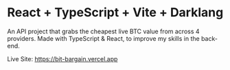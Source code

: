 # React + TypeScript + Vite + Darklang

An API project that grabs the cheapest live BTC value from across 4 providers. Made with TypeScript & React, to improve my skills in the back-end.

Live Site: https://bit-bargain.vercel.app
